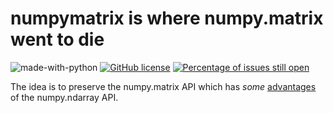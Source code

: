# numpymatrix is where numpy.matrix went to die

![made-with-python](https://img.shields.io/badge/Made%20with-Python-1f425f.svg)
[![GitHub license](https://img.shields.io/github/license/Naereen/StrapDown.js.svg)](https://github.com/Naereen/StrapDown.js/blob/master/LICENSE)
[![Percentage of issues still open](http://isitmaintained.com/badge/open/Naereen/badges.svg)](http://isitmaintained.com/project/Naereen/badges "Percentage of issues still open")


The idea is to preserve the numpy.matrix API which has *some* [advantages](https://numpy.org/doc/stable/user/numpy-for-matlab-users.html) of the numpy.ndarray API.  


